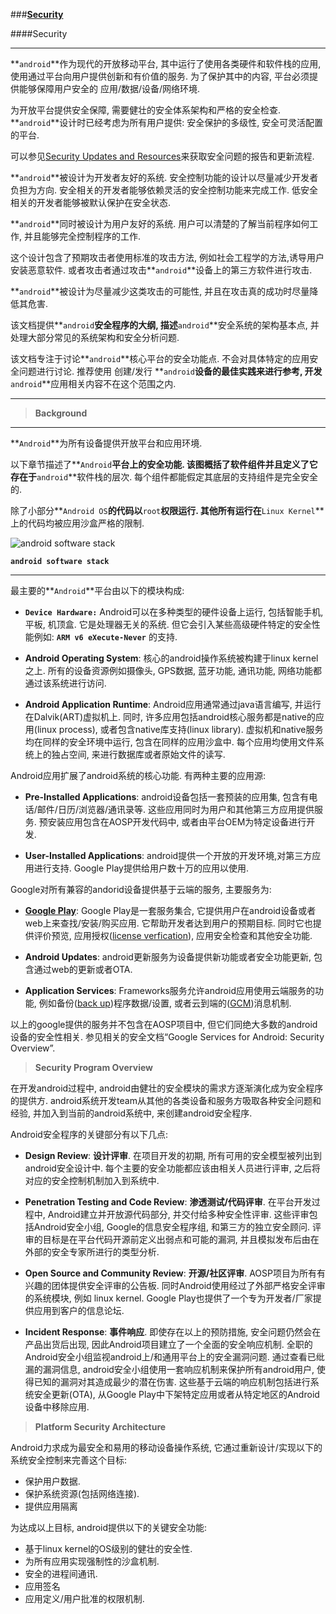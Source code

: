 
###[**Security**](http://source.android.com/security/index.html)


####Security

-----
**`android`**作为现代的开放移动平台, 其中运行了使用各类硬件和软件栈的应用, 使用通过平台向用户提供创新和有价值的服务. 为了保护其中的内容, 平台必须提供能够保障用户安全的 应用/数据/设备/网络环境. 

为开放平台提供安全保障, 需要健壮的安全体系架构和严格的安全检查. **`android`**设计时已经考虑为所有用户提供: 安全保护的多级性, 安全可灵活配置的平台. 

可以参见[Security Updates and Resources](http://source.android.com/security/overview/updates-resources.html)来获取安全问题的报告和更新流程.

**`android`**被设计为开发者友好的系统. 安全控制功能的设计以尽量减少开发者负担为方向.  安全相关的开发者能够依赖灵活的安全控制功能来完成工作. 低安全相关的开发者能够被默认保护在安全状态.

**`android`**同时被设计为用户友好的系统. 用户可以清楚的了解当前程序如何工作, 并且能够完全控制程序的工作. 

这个设计包含了预期攻击者使用标准的攻击方法, 例如社会工程学的方法,诱导用户安装恶意软件. 或者攻击者通过攻击**`android`**设备上的第三方软件进行攻击. 

**`android`**被设计为尽量减少这类攻击的可能性, 并且在攻击真的成功时尽量降低其危害.

该文档提供**`android`**安全程序的大纲, 描述**`android`**安全系统的架构基本点, 并处理大部分常见的系统架构和安全分析问题. 

该文档专注于讨论**`android`**核心平台的安全功能点. 不会对具体特定的应用安全问题进行讨论. 推荐使用 创建/发行 **`android`**设备的最佳实践来进行参考, 开发**`android`**应用相关内容不在这个范围之内.

-----
> **Background**

-----
**`Android`**为所有设备提供开放平台和应用环境.

以下章节描述了**`Android`**平台上的安全功能. 该图概括了软件组件并且定义了它存在于**`android`**软件栈的层次. 每个组件都能假定其底层的支持组件是完全安全的. 

除了小部分**`Android OS`**的代码以**`root`**权限运行. 其他所有运行在**`Linux Kernel`**上的代码均被应用沙盒严格的限制.

![android software stack](http://source.android.com/security/images/android_software_stack.png)

**`android software stack`**

-----
最主要的**`Android`**平台由以下的模块构成:

 - **`Device Hardware:`** Android可以在多种类型的硬件设备上运行, 包括智能手机, 平板, 机顶盒. 它是处理器无关的系统. 但它会引入某些高级硬件特定的安全性能例如: **`ARM v6 eXecute-Never`** 的支持.

 - **Android Operating System**: 核心的android操作系统被构建于linux kernel之上. 所有的设备资源例如摄像头, GPS数据, 蓝牙功能, 通讯功能, 网络功能都通过该系统进行访问.

 - **Android Application Runtime**: Android应用通常通过java语言编写, 并运行在Dalvik(ART)虚拟机上. 同时, 许多应用包括android核心服务都是native的应用(linux process), 或者包含native库支持(linux library). 虚拟机和native服务均在同样的安全环境中运行, 包含在同样的应用沙盒中.  每个应用均使用文件系统上的独占空间, 来进行数据库或者原始文件的读写. 


Android应用扩展了android系统的核心功能. 有两种主要的应用源:

 - **Pre-Installed Applications**: android设备包括一套预装的应用集, 包含有电话/邮件/日历/浏览器/通讯录等. 这些应用同时为用户和其他第三方应用提供服务. 预安装应用包含在AOSP开发代码中, 或者由平台OEM为特定设备进行开发.

 - **User-Installed Applications**: android提供一个开放的开发环境,对第三方应用进行支持. Google Play提供给用户数十万的应用以使用.

Google对所有兼容的andorid设备提供基于云端的服务, 主要服务为:

 - **[Google Play](https://play.google.com/store)**: Google Play是一套服务集合, 它提供用户在android设备或者web上来查找/安装/购买应用. 它帮助开发者达到用户的预期目标. 同时它也提供评价预览, 应用授权([license verfication](https://developer.android.com/guide/publishing/licensing.html)), 应用安全检查和其他安全功能.
 
 - **Android Updates**: android更新服务为设备提供新功能或者安全功能更新, 包含通过web的更新或者OTA.

 - **Application Services**: Frameworks服务允许android应用使用云端服务的功能, 例如备份([back up](https://developer.android.com/guide/topics/data/backup.html))程序数据/设置, 或者云到端的([GCM](https://developers.google.com/cloud-messaging/))消息机制.

以上的google提供的服务并不包含在AOSP项目中, 但它们同绝大多数的android设备的安全性相关. 参见相关的安全文档“Google Services for Android: Security Overview”.


> **Security Program Overview**

在开发android过程中, android由健壮的安全模块的需求方逐渐演化成为安全程序的提供方. android系统开发team从其他的各类设备和服务方吸取各种安全问题和经验, 并加入到当前的android系统中, 来创建android安全程序.

Android安全程序的关键部分有以下几点:

 - **Design Review**: **设计评审**. 在项目开发的初期, 所有可用的安全模型被列出到android安全设计中. 每个主要的安全功能都应该由相关人员进行评审, 之后将对应的安全控制机制加入到系统中.

 - **Penetration Testing and Code Review**: **渗透测试/代码评审**. 在平台开发过程中, Android建立并开放源代码部分, 并交付给多种安全性评审. 这些评审包括Android安全小组, Google的信息安全程序组,  和第三方的独立安全顾问. 评审的目标是在平台代码开源前定义出弱点和可能的漏洞, 并且模拟发布后由在外部的安全专家所进行的类型分析.

 - **Open Source and Community Review**: **开源/社区评审**. AOSP项目为所有有兴趣的团体提供安全评审的公告板. 同时Android使用经过了外部严格安全评审的系统模块, 例如 linux kernel. Google Play也提供了一个专为开发者/厂家提供应用到客户的信息论坛. 

 - **Incident Response**: **事件响应**. 即使存在以上的预防措施, 安全问题仍然会在产品出货后出现, 因此Android项目建立了一个全面的安全响应机制. 全职的Android安全小组监视android上/和通用平台上的安全漏洞问题. 通过查看已纰漏的漏洞信息, android安全小组使用一套响应机制来保护所有android用户, 使得已知的漏洞对其造成最少的潜在伤害. 这些基于云端的响应机制包括进行系统安全更新(OTA), 从Google Play中下架特定应用或者从特定地区的Android设备中移除应用. 


> **Platform Security Architecture**

Android力求成为最安全和易用的移动设备操作系统, 它通过重新设计/实现以下的系统安全控制来完善这个目标:

 - 保护用户数据.
 - 保护系统资源(包括网络连接).
 - 提供应用隔离

为达成以上目标, android提供以下的关键安全功能:

 - 基于linux kernel的OS级别的健壮的安全性.
 - 为所有应用实现强制性的沙盒机制.
 - 安全的进程间通讯. 
 - 应用签名
 - 应用定义/用户批准的权限机制.